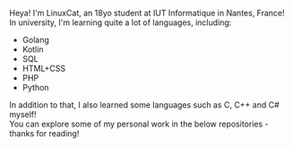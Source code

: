 Heya! I'm LinuxCat, an 18yo student at IUT Informatique in Nantes, France!\
In university, I'm learning quite a lot of languages, including:
- Golang
- Kotlin
- SQL
- HTML+CSS
- PHP
- Python

In addition to that, I also learned some languages such as C, C++ and C# myself!\
You can explore some of my personal work in the below repositories - thanks for reading!
